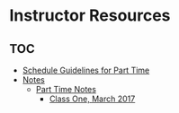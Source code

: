# Instructor Resources

## TOC

  - [Schedule Guidelines for Part Time](./schedule-guidelines.md)
  - [Notes](./notes.md)
    - [Part Time Notes](./notes.md#part-time)
      - [Class One, March 2017](./notes.md#part-time-one)
